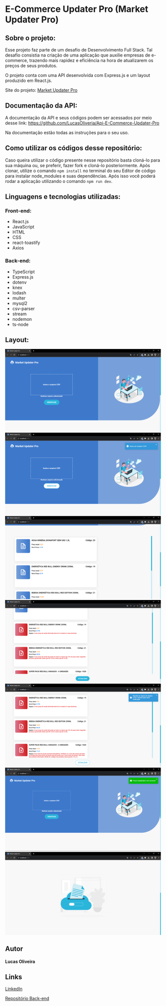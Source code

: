 # E-Commerce Updater Pro (Market Updater Pro)

## Sobre o projeto:

Esse projeto faz parte de um desafio de Desenvolvimento Full Stack. Tal desafio consistia na criação de uma aplicação que auxilie empresas de e-commerce, trazendo mais rapidez e eficiência na hora de atualizarem os preços de seus produtos.

O projeto conta com uma API desenvolvida com Express.js e um layout produzido em React.js. 

Site do projeto: <a href="https://market-updater-pro.netlify.app/" target="_blank">Market Updater Pro</a> 
## Documentação da API:


A documentação da API e seus códigos podem ser acessados por meio desse link: <a href="https://github.com/LucasOliveria/Api-E-Commerce-Updater-Pro" target="_blank">https://github.com/LucasOliveria/Api-E-Commerce-Updater-Pro</a>

Na documentação estão todas as instruções para o seu uso.

## Como utilizar os códigos desse repositório:

Caso queira utilizar o código presente nesse repositório basta cloná-lo para sua máquina ou, se preferir, fazer fork e cloná-lo posteriormente. Após clonar, utilize o comando ```npm install``` no terminal do seu Editor de código para instalar node_modules e suas dependências. Após isso você poderá rodar a aplicação utilizando o comando ```npm run dev```.

## Linguagens e tecnologias utilizadas:

### Front-end:
* React.js
* JavaScript
* HTML
* CSS
* react-toastify
* Axios

### Back-end:
* TypeScript
* Express.js
* dotenv
* knex
* lodash
* multer
* mysql2
* csv-parser
* stream
* nodemon
* ts-node

## Layout:
<img src="./images/selecione-arquivo.png" alt="">
<img src="./images/mensagem-insira-arquivo.png" alt="">
<img src="./images/conteudo-ok.png" alt="">
<img src="./images/conteudo-erros.png" alt="">
<img src="./images/mensagem-resolva-erros.png" alt="">
<img src="./images/att-concluida.png" alt="">
<img src="./images/sem-arquivo.png" alt="">

## Autor
#### Lucas Oliveira

## Links
<a href="https://www.linkedin.com/in/lucas-oliveira-5b8a5532/" target="_blank">LinkedIn</a>

<a href="https://github.com/LucasOliveria/Api-E-Commerce-Updater-Pro" target="_blank">Repositório Back-end</a> 